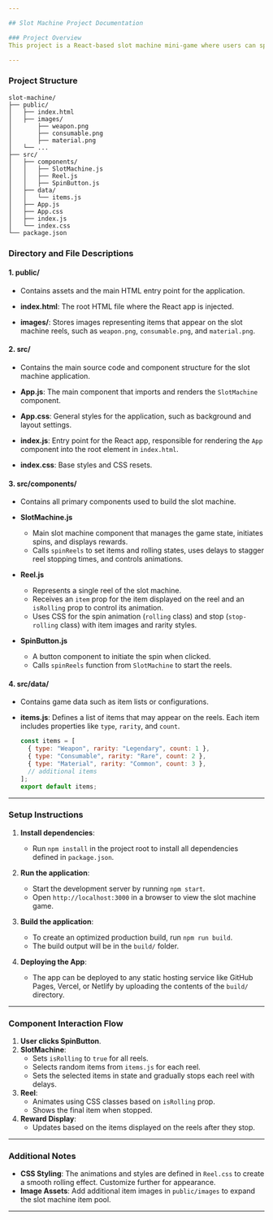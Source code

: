 ```yaml
---

## Slot Machine Project Documentation

### Project Overview
This project is a React-based slot machine mini-game where users can spin reels to win items with different types, rarities, and counts, suitable for a shooter game theme. It includes a spin button to initiate the game, a dynamic rolling animation, and a reward display.

---
```


### Project Structure

```
slot-machine/
├── public/
│   ├── index.html
│   ├── images/
│       ├── weapon.png
│       ├── consumable.png
│       ├── material.png
│   └── ...
├── src/
│   ├── components/
│   │   ├── SlotMachine.js
│   │   ├── Reel.js
│   │   ├── SpinButton.js
│   ├── data/
│   │   └── items.js
│   ├── App.js
│   ├── App.css
│   ├── index.js
│   └── index.css
└── package.json
```

### Directory and File Descriptions

#### 1. **public/**
   - Contains assets and the main HTML entry point for the application.

   - **index.html**: The root HTML file where the React app is injected.

   - **images/**: Stores images representing items that appear on the slot machine reels, such as `weapon.png`, `consumable.png`, and `material.png`.

#### 2. **src/**
   - Contains the main source code and component structure for the slot machine application.

   - **App.js**: The main component that imports and renders the `SlotMachine` component.

   - **App.css**: General styles for the application, such as background and layout settings.

   - **index.js**: Entry point for the React app, responsible for rendering the `App` component into the root element in `index.html`.

   - **index.css**: Base styles and CSS resets.

#### 3. **src/components/**
   - Contains all primary components used to build the slot machine.

   - **SlotMachine.js**
     - Main slot machine component that manages the game state, initiates spins, and displays rewards.
     - Calls `spinReels` to set items and rolling states, uses delays to stagger reel stopping times, and controls animations.

   - **Reel.js**
     - Represents a single reel of the slot machine.
     - Receives an `item` prop for the item displayed on the reel and an `isRolling` prop to control its animation.
     - Uses CSS for the spin animation (`rolling` class) and stop (`stop-rolling` class) with item images and rarity styles.

   - **SpinButton.js**
     - A button component to initiate the spin when clicked.
     - Calls `spinReels` function from `SlotMachine` to start the reels.

#### 4. **src/data/**
   - Contains game data such as item lists or configurations.

   - **items.js**: Defines a list of items that may appear on the reels. Each item includes properties like `type`, `rarity`, and `count`.

     ```javascript
     const items = [
       { type: "Weapon", rarity: "Legendary", count: 1 },
       { type: "Consumable", rarity: "Rare", count: 2 },
       { type: "Material", rarity: "Common", count: 3 },
       // additional items
     ];
     export default items;
     ```

---

### Setup Instructions

1. **Install dependencies**:
   - Run `npm install` in the project root to install all dependencies defined in `package.json`.

2. **Run the application**:
   - Start the development server by running `npm start`.
   - Open `http://localhost:3000` in a browser to view the slot machine game.

3. **Build the application**:
   - To create an optimized production build, run `npm run build`.
   - The build output will be in the `build/` folder.

4. **Deploying the App**:
   - The app can be deployed to any static hosting service like GitHub Pages, Vercel, or Netlify by uploading the contents of the `build/` directory.

---

### Component Interaction Flow

1. **User clicks SpinButton**.
2. **SlotMachine**:
   - Sets `isRolling` to `true` for all reels.
   - Selects random items from `items.js` for each reel.
   - Sets the selected items in state and gradually stops each reel with delays.
3. **Reel**:
   - Animates using CSS classes based on `isRolling` prop.
   - Shows the final item when stopped.
4. **Reward Display**:
   - Updates based on the items displayed on the reels after they stop.

---

### Additional Notes

- **CSS Styling**: The animations and styles are defined in `Reel.css` to create a smooth rolling effect. Customize further for appearance.
- **Image Assets**: Add additional item images in `public/images` to expand the slot machine item pool.

---